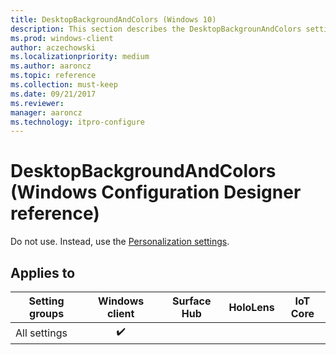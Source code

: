 ```yaml
---
title: DesktopBackgroundAndColors (Windows 10)
description: This section describes the DesktopBackgrounAndColors settings that you can configure in provisioning packages for Windows 10 using Windows Configuration Designer.
ms.prod: windows-client
author: aczechowski
ms.localizationpriority: medium
ms.author: aaroncz
ms.topic: reference
ms.collection: must-keep
ms.date: 09/21/2017
ms.reviewer: 
manager: aaroncz
ms.technology: itpro-configure
---
```


# DesktopBackgroundAndColors (Windows Configuration Designer reference)

Do not use. Instead, use the [Personalization settings](wcd-personalization.md).

## Applies to

| Setting groups  | Windows client | Surface Hub | HoloLens | IoT Core |
| --- | :---: | :---: | :---: | :---: |
| All settings | ✔️  |  |  |  |

